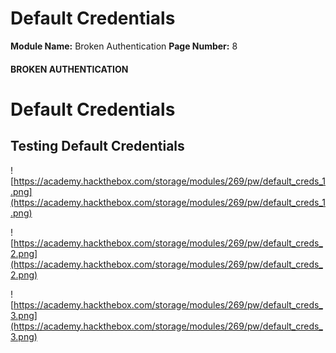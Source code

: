 <!--
 // Platform: Academy
// URL: https://academy.hackthebox.com/module/80/section/778
// Platform Version: V1
// Module ID: 80
// Module Name: Broken Authentication
// Module Difficulty: Medium
// Section ID: 778
// Section Title: Default Credentials
// Page Title: Broken Authentication
// Page Number: 8
-->

# Default Credentials

**Module Name:** Broken Authentication **Page Number:** 8

#### BROKEN AUTHENTICATION

# Default Credentials

## Testing Default Credentials

![https://academy.hackthebox.com/storage/modules/269/pw/default_creds_1.png](https://academy.hackthebox.com/storage/modules/269/pw/default_creds_1.png)

![https://academy.hackthebox.com/storage/modules/269/pw/default_creds_2.png](https://academy.hackthebox.com/storage/modules/269/pw/default_creds_2.png)

![https://academy.hackthebox.com/storage/modules/269/pw/default_creds_3.png](https://academy.hackthebox.com/storage/modules/269/pw/default_creds_3.png)

####